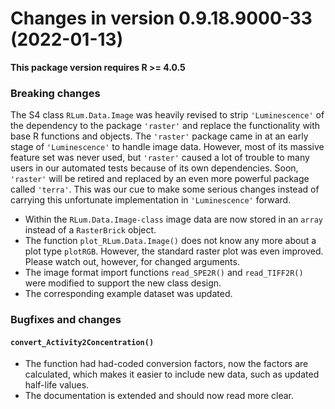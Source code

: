 




<!-- NEWS.md was auto-generated by NEWS.Rmd. Please DO NOT edit by hand!-->

# Changes in version 0.9.18.9000-33 (2022-01-13)

**This package version requires R \>= 4.0.5**

### Breaking changes

The S4 class `RLum.Data.Image` was heavily revised to strip
`'Luminescence'` of the dependency to the package `'raster'` and replace
the functionality with base R functions and objects. The `'raster'`
package came in at an early stage of `'Luminescence'` to handle image
data. However, most of its massive feature set was never used, but
`'raster'` caused a lot of trouble to many users in our automated tests
because of its own dependencies. Soon, `'raster'` will be retired and
replaced by an even more powerful package called `'terra'`. This was our
cue to make some serious changes instead of carrying this unfortunate
implementation in `'Luminescence'` forward.

-   Within the `RLum.Data.Image-class` image data are now stored in an
    `array` instead of a `RasterBrick` object.
-   The function `plot_RLum.Data.Image()` does not know any more about a
    plot type `plotRGB`. However, the standard raster plot was even
    improved. Please watch out, however, for changed arguments.
-   The image format import functions `read_SPE2R()` and `read_TIFF2R()`
    were modified to support the new class design.
-   The corresponding example dataset was updated.

### Bugfixes and changes

#### `convert_Activity2Concentration()`

-   The function had had-coded conversion factors, now the factors are
    calculated, which makes it easier to include new data, such as
    updated half-life values.
-   The documentation is extended and should now read more clear.
